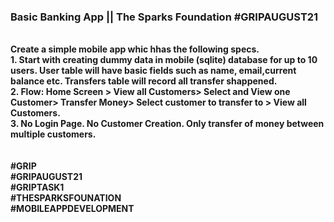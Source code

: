 <h3>Basic Banking App || The Sparks Foundation #GRIPAUGUST21</h2><br>
<b> Create a simple mobile app whic hhas the following specs.</b><br>
<b>1. Start with creating dummy data in mobile (sqlite) database 
for up to 10 users. User table will have basic fields such as 
name, email,current balance etc. Transfers table will record 
all transfer shappened.</b><br>
<b>2. Flow: Home Screen > View all Customers> Select and View 
one Customer> Transfer Money> Select customer to transfer 
to > View all Customers.<b><br>
<b>3. No Login Page. No Customer Creation. Only transfer of money 
between multiple customers.</b><br>
<br>
<br>
<b>#GRIP</b><br>
<b>#GRIPAUGUST21</b><br>
<b>#GRIPTASK1</b><br>
<b>#THESPARKSFOUNATION</b><br>
<b>#MOBILEAPPDEVELOPMENT</b><br>

